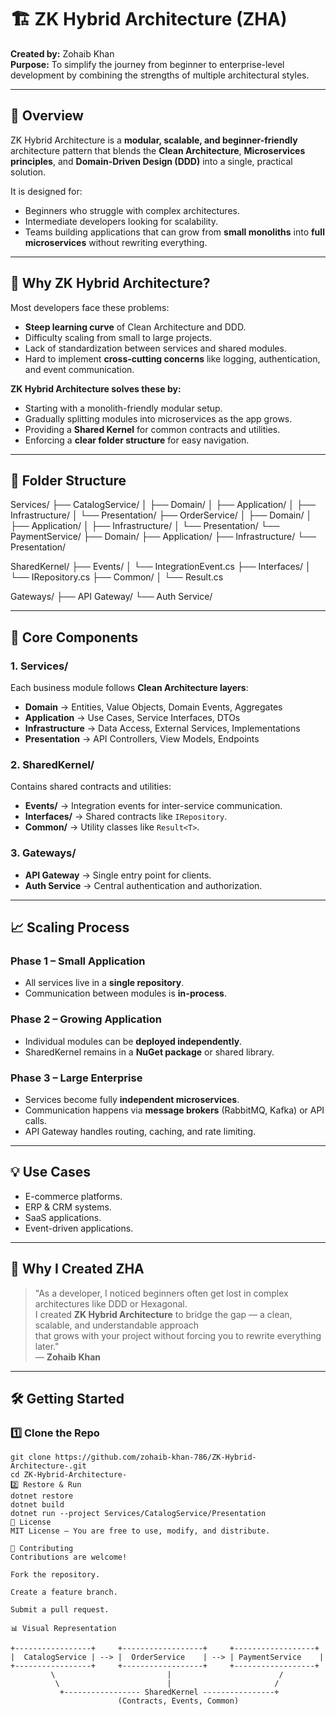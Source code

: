# 🏗️ ZK Hybrid Architecture (ZHA)

**Created by:** Zohaib Khan  
**Purpose:** To simplify the journey from beginner to enterprise-level development by combining the strengths of multiple architectural styles.

---

## 📖 Overview

ZK Hybrid Architecture is a **modular, scalable, and beginner-friendly** architecture pattern that blends the **Clean Architecture**, **Microservices principles**, and **Domain-Driven Design (DDD)** into a single, practical solution.  

It is designed for:
- Beginners who struggle with complex architectures.
- Intermediate developers looking for scalability.
- Teams building applications that can grow from **small monoliths** into **full microservices** without rewriting everything.

---

## 🚀 Why ZK Hybrid Architecture?

Most developers face these problems:
- **Steep learning curve** of Clean Architecture and DDD.
- Difficulty scaling from small to large projects.
- Lack of standardization between services and shared modules.
- Hard to implement **cross-cutting concerns** like logging, authentication, and event communication.

**ZK Hybrid Architecture solves these by:**
- Starting with a monolith-friendly modular setup.
- Gradually splitting modules into microservices as the app grows.
- Providing a **Shared Kernel** for common contracts and utilities.
- Enforcing a **clear folder structure** for easy navigation.

---

## 📂 Folder Structure

Services/
├── CatalogService/
│ ├── Domain/
│ ├── Application/
│ ├── Infrastructure/
│ └── Presentation/
├── OrderService/
│ ├── Domain/
│ ├── Application/
│ ├── Infrastructure/
│ └── Presentation/
└── PaymentService/
├── Domain/
├── Application/
├── Infrastructure/
└── Presentation/

SharedKernel/
├── Events/
│ └── IntegrationEvent.cs
├── Interfaces/
│ └── IRepository.cs
├── Common/
│ └── Result.cs

Gateways/
├── API Gateway/
└── Auth Service/

---

## 🔑 Core Components

### **1. Services/**
Each business module follows **Clean Architecture layers**:
- **Domain** → Entities, Value Objects, Domain Events, Aggregates
- **Application** → Use Cases, Service Interfaces, DTOs
- **Infrastructure** → Data Access, External Services, Implementations
- **Presentation** → API Controllers, View Models, Endpoints

### **2. SharedKernel/**
Contains shared contracts and utilities:
- **Events/** → Integration events for inter-service communication.
- **Interfaces/** → Shared contracts like `IRepository`.
- **Common/** → Utility classes like `Result<T>`.

### **3. Gateways/**
- **API Gateway** → Single entry point for clients.
- **Auth Service** → Central authentication and authorization.

---

## 📈 Scaling Process

### **Phase 1 – Small Application**
- All services live in a **single repository**.
- Communication between modules is **in-process**.

### **Phase 2 – Growing Application**
- Individual modules can be **deployed independently**.
- SharedKernel remains in a **NuGet package** or shared library.

### **Phase 3 – Large Enterprise**
- Services become fully **independent microservices**.
- Communication happens via **message brokers** (RabbitMQ, Kafka) or API calls.
- API Gateway handles routing, caching, and rate limiting.

---

## 💡 Use Cases
- E-commerce platforms.
- ERP & CRM systems.
- SaaS applications.
- Event-driven applications.

---

## 📜 Why I Created ZHA
> "As a developer, I noticed beginners often get lost in complex architectures like DDD or Hexagonal.  
I created **ZK Hybrid Architecture** to bridge the gap — a clean, scalable, and understandable approach  
that grows with your project without forcing you to rewrite everything later."  
— **Zohaib Khan**

---

## 🛠 Getting Started

### 1️⃣ Clone the Repo
```
git clone https://github.com/zohaib-khan-786/ZK-Hybrid-Architecture-.git
cd ZK-Hybrid-Architecture-
2️⃣ Restore & Run
dotnet restore
dotnet build
dotnet run --project Services/CatalogService/Presentation
📜 License
MIT License — You are free to use, modify, and distribute.

🌟 Contributing
Contributions are welcome!

Fork the repository.

Create a feature branch.

Submit a pull request.

📊 Visual Representation

+-----------------+     +------------------+     +------------------+
|  CatalogService | --> |  OrderService    | --> | PaymentService    |
+-----------------+     +------------------+     +------------------+
         \                         |                        /
          \                        |                       /
           +----------------- SharedKernel ----------------+
                        (Contracts, Events, Common)
